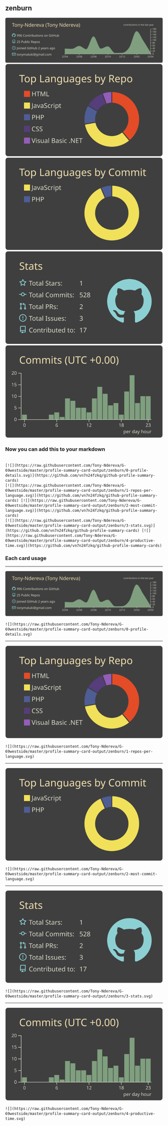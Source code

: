 ## zenburn

[![](./0-profile-details.svg)](https://github.com/vn7n24fzkq/github-profile-summary-cards)
[![](./1-repos-per-language.svg)](https://github.com/vn7n24fzkq/github-profile-summary-cards) [![](./2-most-commit-language.svg)](https://github.com/vn7n24fzkq/github-profile-summary-cards)
[![](./3-stats.svg)](https://github.com/vn7n24fzkq/github-profile-summary-cards) [![](./4-productive-time.svg)](https://github.com/vn7n24fzkq/github-profile-summary-cards)
### Now you can add this to your markdown
```

[![](https://raw.githubusercontent.com/Tony-Ndereva/G-69westside/master/profile-summary-card-output/zenburn/0-profile-details.svg)](https://github.com/vn7n24fzkq/github-profile-summary-cards)
[![](https://raw.githubusercontent.com/Tony-Ndereva/G-69westside/master/profile-summary-card-output/zenburn/1-repos-per-language.svg)](https://github.com/vn7n24fzkq/github-profile-summary-cards) [![](https://raw.githubusercontent.com/Tony-Ndereva/G-69westside/master/profile-summary-card-output/zenburn/2-most-commit-language.svg)](https://github.com/vn7n24fzkq/github-profile-summary-cards)
[![](https://raw.githubusercontent.com/Tony-Ndereva/G-69westside/master/profile-summary-card-output/zenburn/3-stats.svg)](https://github.com/vn7n24fzkq/github-profile-summary-cards) [![](https://raw.githubusercontent.com/Tony-Ndereva/G-69westside/master/profile-summary-card-output/zenburn/4-productive-time.svg)](https://github.com/vn7n24fzkq/github-profile-summary-cards)

```

### Each card usage
---

![](./0-profile-details.svg)

```
![](https://raw.githubusercontent.com/Tony-Ndereva/G-69westside/master/profile-summary-card-output/zenburn/0-profile-details.svg)
```

    

---

![](./1-repos-per-language.svg)

```
![](https://raw.githubusercontent.com/Tony-Ndereva/G-69westside/master/profile-summary-card-output/zenburn/1-repos-per-language.svg)
```

    

---

![](./2-most-commit-language.svg)

```
![](https://raw.githubusercontent.com/Tony-Ndereva/G-69westside/master/profile-summary-card-output/zenburn/2-most-commit-language.svg)
```

    

---

![](./3-stats.svg)

```
![](https://raw.githubusercontent.com/Tony-Ndereva/G-69westside/master/profile-summary-card-output/zenburn/3-stats.svg)
```

    

---

![](./4-productive-time.svg)

```
![](https://raw.githubusercontent.com/Tony-Ndereva/G-69westside/master/profile-summary-card-output/zenburn/4-productive-time.svg)
```

    
